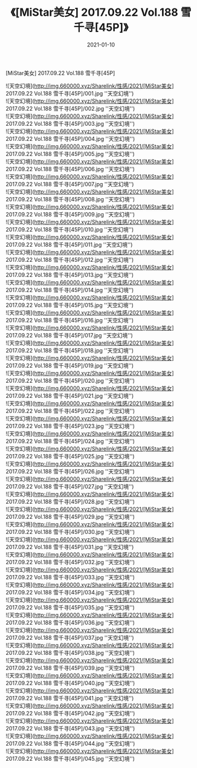 ﻿---
layout: post
title:  《[MiStar美女] 2017.09.22 Vol.188 雪千寻[45P]》
date:   2021-01-10
img: http://img.660000.xyz/Sharelink/性感/2021/[MiStar美女] 2017.09.22 Vol.188 雪千寻[45P]/000.jpg
categories: [美女, 性感, 泳衣]
---

[MiStar美女] 2017.09.22 Vol.188 雪千寻[45P]



![天空幻境](http://img.660000.xyz/Sharelink/性感/2021/[MiStar美女] 2017.09.22 Vol.188 雪千寻[45P]/001.jpg ''天空幻境'') <br>
![天空幻境](http://img.660000.xyz/Sharelink/性感/2021/[MiStar美女] 2017.09.22 Vol.188 雪千寻[45P]/002.jpg ''天空幻境'') <br>
![天空幻境](http://img.660000.xyz/Sharelink/性感/2021/[MiStar美女] 2017.09.22 Vol.188 雪千寻[45P]/003.jpg ''天空幻境'') <br>
![天空幻境](http://img.660000.xyz/Sharelink/性感/2021/[MiStar美女] 2017.09.22 Vol.188 雪千寻[45P]/004.jpg ''天空幻境'') <br>
![天空幻境](http://img.660000.xyz/Sharelink/性感/2021/[MiStar美女] 2017.09.22 Vol.188 雪千寻[45P]/005.jpg ''天空幻境'') <br>
![天空幻境](http://img.660000.xyz/Sharelink/性感/2021/[MiStar美女] 2017.09.22 Vol.188 雪千寻[45P]/006.jpg ''天空幻境'') <br>
![天空幻境](http://img.660000.xyz/Sharelink/性感/2021/[MiStar美女] 2017.09.22 Vol.188 雪千寻[45P]/007.jpg ''天空幻境'') <br>
![天空幻境](http://img.660000.xyz/Sharelink/性感/2021/[MiStar美女] 2017.09.22 Vol.188 雪千寻[45P]/008.jpg ''天空幻境'') <br>
![天空幻境](http://img.660000.xyz/Sharelink/性感/2021/[MiStar美女] 2017.09.22 Vol.188 雪千寻[45P]/009.jpg ''天空幻境'') <br>
![天空幻境](http://img.660000.xyz/Sharelink/性感/2021/[MiStar美女] 2017.09.22 Vol.188 雪千寻[45P]/010.jpg ''天空幻境'') <br>
![天空幻境](http://img.660000.xyz/Sharelink/性感/2021/[MiStar美女] 2017.09.22 Vol.188 雪千寻[45P]/011.jpg ''天空幻境'') <br>
![天空幻境](http://img.660000.xyz/Sharelink/性感/2021/[MiStar美女] 2017.09.22 Vol.188 雪千寻[45P]/012.jpg ''天空幻境'') <br>
![天空幻境](http://img.660000.xyz/Sharelink/性感/2021/[MiStar美女] 2017.09.22 Vol.188 雪千寻[45P]/013.jpg ''天空幻境'') <br>
![天空幻境](http://img.660000.xyz/Sharelink/性感/2021/[MiStar美女] 2017.09.22 Vol.188 雪千寻[45P]/014.jpg ''天空幻境'') <br>
![天空幻境](http://img.660000.xyz/Sharelink/性感/2021/[MiStar美女] 2017.09.22 Vol.188 雪千寻[45P]/015.jpg ''天空幻境'') <br>
![天空幻境](http://img.660000.xyz/Sharelink/性感/2021/[MiStar美女] 2017.09.22 Vol.188 雪千寻[45P]/016.jpg ''天空幻境'') <br>
![天空幻境](http://img.660000.xyz/Sharelink/性感/2021/[MiStar美女] 2017.09.22 Vol.188 雪千寻[45P]/017.jpg ''天空幻境'') <br>
![天空幻境](http://img.660000.xyz/Sharelink/性感/2021/[MiStar美女] 2017.09.22 Vol.188 雪千寻[45P]/018.jpg ''天空幻境'') <br>
![天空幻境](http://img.660000.xyz/Sharelink/性感/2021/[MiStar美女] 2017.09.22 Vol.188 雪千寻[45P]/019.jpg ''天空幻境'') <br>
![天空幻境](http://img.660000.xyz/Sharelink/性感/2021/[MiStar美女] 2017.09.22 Vol.188 雪千寻[45P]/020.jpg ''天空幻境'') <br>
![天空幻境](http://img.660000.xyz/Sharelink/性感/2021/[MiStar美女] 2017.09.22 Vol.188 雪千寻[45P]/021.jpg ''天空幻境'') <br>
![天空幻境](http://img.660000.xyz/Sharelink/性感/2021/[MiStar美女] 2017.09.22 Vol.188 雪千寻[45P]/022.jpg ''天空幻境'') <br>
![天空幻境](http://img.660000.xyz/Sharelink/性感/2021/[MiStar美女] 2017.09.22 Vol.188 雪千寻[45P]/023.jpg ''天空幻境'') <br>
![天空幻境](http://img.660000.xyz/Sharelink/性感/2021/[MiStar美女] 2017.09.22 Vol.188 雪千寻[45P]/024.jpg ''天空幻境'') <br>
![天空幻境](http://img.660000.xyz/Sharelink/性感/2021/[MiStar美女] 2017.09.22 Vol.188 雪千寻[45P]/025.jpg ''天空幻境'') <br>
![天空幻境](http://img.660000.xyz/Sharelink/性感/2021/[MiStar美女] 2017.09.22 Vol.188 雪千寻[45P]/026.jpg ''天空幻境'') <br>
![天空幻境](http://img.660000.xyz/Sharelink/性感/2021/[MiStar美女] 2017.09.22 Vol.188 雪千寻[45P]/027.jpg ''天空幻境'') <br>
![天空幻境](http://img.660000.xyz/Sharelink/性感/2021/[MiStar美女] 2017.09.22 Vol.188 雪千寻[45P]/028.jpg ''天空幻境'') <br>
![天空幻境](http://img.660000.xyz/Sharelink/性感/2021/[MiStar美女] 2017.09.22 Vol.188 雪千寻[45P]/029.jpg ''天空幻境'') <br>
![天空幻境](http://img.660000.xyz/Sharelink/性感/2021/[MiStar美女] 2017.09.22 Vol.188 雪千寻[45P]/030.jpg ''天空幻境'') <br>
![天空幻境](http://img.660000.xyz/Sharelink/性感/2021/[MiStar美女] 2017.09.22 Vol.188 雪千寻[45P]/031.jpg ''天空幻境'') <br>
![天空幻境](http://img.660000.xyz/Sharelink/性感/2021/[MiStar美女] 2017.09.22 Vol.188 雪千寻[45P]/032.jpg ''天空幻境'') <br>
![天空幻境](http://img.660000.xyz/Sharelink/性感/2021/[MiStar美女] 2017.09.22 Vol.188 雪千寻[45P]/033.jpg ''天空幻境'') <br>
![天空幻境](http://img.660000.xyz/Sharelink/性感/2021/[MiStar美女] 2017.09.22 Vol.188 雪千寻[45P]/034.jpg ''天空幻境'') <br>
![天空幻境](http://img.660000.xyz/Sharelink/性感/2021/[MiStar美女] 2017.09.22 Vol.188 雪千寻[45P]/035.jpg ''天空幻境'') <br>
![天空幻境](http://img.660000.xyz/Sharelink/性感/2021/[MiStar美女] 2017.09.22 Vol.188 雪千寻[45P]/036.jpg ''天空幻境'') <br>
![天空幻境](http://img.660000.xyz/Sharelink/性感/2021/[MiStar美女] 2017.09.22 Vol.188 雪千寻[45P]/037.jpg ''天空幻境'') <br>
![天空幻境](http://img.660000.xyz/Sharelink/性感/2021/[MiStar美女] 2017.09.22 Vol.188 雪千寻[45P]/038.jpg ''天空幻境'') <br>
![天空幻境](http://img.660000.xyz/Sharelink/性感/2021/[MiStar美女] 2017.09.22 Vol.188 雪千寻[45P]/039.jpg ''天空幻境'') <br>
![天空幻境](http://img.660000.xyz/Sharelink/性感/2021/[MiStar美女] 2017.09.22 Vol.188 雪千寻[45P]/040.jpg ''天空幻境'') <br>
![天空幻境](http://img.660000.xyz/Sharelink/性感/2021/[MiStar美女] 2017.09.22 Vol.188 雪千寻[45P]/041.jpg ''天空幻境'') <br>
![天空幻境](http://img.660000.xyz/Sharelink/性感/2021/[MiStar美女] 2017.09.22 Vol.188 雪千寻[45P]/042.jpg ''天空幻境'') <br>
![天空幻境](http://img.660000.xyz/Sharelink/性感/2021/[MiStar美女] 2017.09.22 Vol.188 雪千寻[45P]/043.jpg ''天空幻境'') <br>
![天空幻境](http://img.660000.xyz/Sharelink/性感/2021/[MiStar美女] 2017.09.22 Vol.188 雪千寻[45P]/044.jpg ''天空幻境'') <br>
![天空幻境](http://img.660000.xyz/Sharelink/性感/2021/[MiStar美女] 2017.09.22 Vol.188 雪千寻[45P]/045.jpg ''天空幻境'') <br>